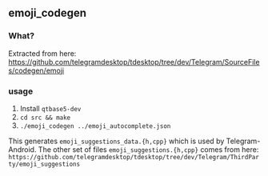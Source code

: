 ## emoji_codegen

### What?

Extracted from here: https://github.com/telegramdesktop/tdesktop/tree/dev/Telegram/SourceFiles/codegen/emoji

### usage

1. Install `qtbase5-dev`
2. `cd src && make`
3. `./emoji_codegen ../emoji_autocomplete.json`

This generates `emoji_suggestions_data.{h,cpp}` which is used by Telegram-Android. The other set of files `emoji_suggestions.{h,cpp}` comes from here: `https://github.com/telegramdesktop/tdesktop/tree/dev/Telegram/ThirdParty/emoji_suggestions`
